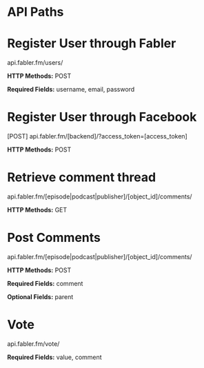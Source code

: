# API Paths

# Register User through Fabler
api.fabler.fm/users/

**HTTP Methods:** POST

**Required Fields:** username, email, password

# Register User through Facebook
[POST] api.fabler.fm/[backend]/?access_token=[access_token]

**HTTP Methods:** POST

# Retrieve comment thread
api.fabler.fm/[episode|podcast|publisher]/[object_id]/comments/

**HTTP Methods:** GET

# Post Comments
api.fabler.fm/[episode|podcast|publisher]/[object_id]/comments/

**HTTP Methods:** POST

**Required Fields:** comment

**Optional Fields:** parent

# Vote
api.fabler.fm/vote/

**Required Fields:** value, comment
